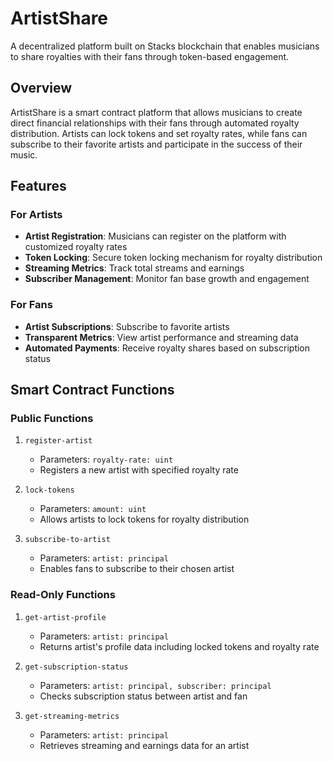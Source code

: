 # ArtistShare

A decentralized platform built on Stacks blockchain that enables musicians to share royalties with their fans through token-based engagement.

## Overview

ArtistShare is a smart contract platform that allows musicians to create direct financial relationships with their fans through automated royalty distribution. Artists can lock tokens and set royalty rates, while fans can subscribe to their favorite artists and participate in the success of their music.

## Features

### For Artists
- **Artist Registration**: Musicians can register on the platform with customized royalty rates
- **Token Locking**: Secure token locking mechanism for royalty distribution
- **Streaming Metrics**: Track total streams and earnings
- **Subscriber Management**: Monitor fan base growth and engagement

### For Fans
- **Artist Subscriptions**: Subscribe to favorite artists
- **Transparent Metrics**: View artist performance and streaming data
- **Automated Payments**: Receive royalty shares based on subscription status

## Smart Contract Functions

### Public Functions

1. `register-artist`
   - Parameters: `royalty-rate: uint`
   - Registers a new artist with specified royalty rate

2. `lock-tokens`
   - Parameters: `amount: uint`
   - Allows artists to lock tokens for royalty distribution

3. `subscribe-to-artist`
   - Parameters: `artist: principal`
   - Enables fans to subscribe to their chosen artist

### Read-Only Functions

1. `get-artist-profile`
   - Parameters: `artist: principal`
   - Returns artist's profile data including locked tokens and royalty rate

2. `get-subscription-status`
   - Parameters: `artist: principal, subscriber: principal`
   - Checks subscription status between artist and fan

3. `get-streaming-metrics`
   - Parameters: `artist: principal`
   - Retrieves streaming and earnings data for an artist


